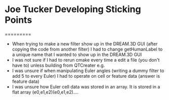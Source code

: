 # Joe Tucker Developing Sticking Points #
=========
+ When trying to make a new filter show up in the DREAM.3D GUI (after copying the code from another filter) I had to change getHumanLabel to a unique name that I wanted to show up in the DREAM.3D GUI
+ I was not sure if I had to rerun cmake every time a edit a file (you don't have to) unless building from QTCreater e.g.
+ I was unsure if when manipulating Euler angles (writing a dummy filter to add 5 to every Euler) I had to operate on cell or feature data (answer is feature data)
+ I was unsure how Euler cell data was stored in an array.  It is stored in a flat array (e0,e1,e2)(e0,e1,e2)....
